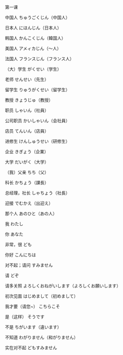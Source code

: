 <p>第一课</p>

<p>中国人	ちゅうごくじん（中国人）</p>
<p>日本人	にほんじん（日本人）</p>
<p>韩国人	かんこくじん（韓国人）</p>
<p>美国人	アメィカじん（〜人）</p>
<p>法国人	フランスじん（フランス人）</p>
<p>（大）学生	がくせい（学生）</p>
<p>老师		せんせい（先生）</p>
<p>留学生	りゅうがくせい（留学生）</p>
<p>教授		きょうじゅ（教授）</p>
<p>职员		しゃいん（社員）</p>
<p>公司职员		かいしゃいん（会社員）</p>
<p>店员		てんいん（店員）</p>
<p>进修生	けんしゅうせい（研修生）</p>
<p>企业		きぎょう（企業）</p>
<p>大学		だいがく（大学）</p>
<p>（我）父亲	ちち（父）</p>
<p>科长		かちょう（課長）</p>
<p>总经理，社长		しゃちょう（社長）</p>
<p>迎接		でむかえ（出迎え）</p>
<p>那个人	あのひと（あの人）</p>
<p>我		わたし</p>
<p>你		あなた</p>
<p>非常，很		ども</p>
<p>你好		こんにちは</p>
<p>对不起；请问		すみません</p>
<p>请		どぞ</p>
<p>请多关照		よろしくおねがいします（よろしくお願いします）</p>
<p>初次见面		はじめまして（初めまして）</p>
<p>我才要（请您~）	こちらこそ</p>
<p>是（这样）	そうです</p>
<p>不是		ちがいます（違います）</p>
<p>不知道	わがりません（和がりません）</p>
<p>实在对不起	どもすみません</p>

